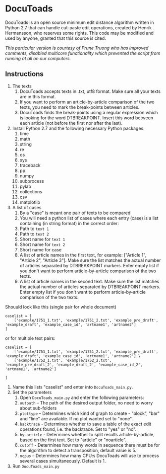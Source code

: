# DocuToads

DocuToads is an open source minimum edit distance algorithm written in Python 2.7 that can handle cut-paste edit operations, created by Henrik Hermansson, who reserves some rights. This code may be modified and used by anyone, granted that this source is cited.

_This particular version is courtesy of Prune Truong who has improved comments, disabled multicore functionality which prevented the script from running at all on our computers._

## Instructions

1. The texts
   1. DocuToads accepts texts in .txt, utf8 format. Make sure all your texts are in this format.
   1. If you want to perform an article-by-article comparison of the two texts, you need to mark the break-points between articles.
     1. DocuToads finds the break-points using a regular expression which is looking for the word DTBREAKPOINT. Insert this word between each article (not before the first nor after the last). 
1. Install Python 2.7 and the following necessary Python packages:
   1. time
   1. math
   1. string
   1. re
   1. os
   1. sys
   1. traceback
   1. pp
   1. numpy
   1. subprocess
   1. pylab
   1. collections
   1. csv
   1. matplotlib
1. A list of cases 
   1. By a "case" is meant one pair of texts to be compared
   1. You will need a python list of cases where each entry (case) is a list containing (in string format) in the correct order:
     1. Path to `text 1`
     1. Path to `text 2`
     1. Short name for `text 1`
     1. Short name for `text 2`
     1. Short name for case
     1. A list of article names in the first text, for example: ["Article 1", "Article 2", "Article 3"]. Make sure the list matches the actual number of articles separated by DTBREAKPOINT markers. Enter empty list if you don't want to perform article-by-article comparison of the two texts.
     1. A list of article names in the second text. Make sure the list matches the actual number of articles separated by DTBREAKPOINT markers. Enter empty list if you don't want to perform article-by-article comparison of the two texts. 

Shouuld look like this (single pair for whole document)
```
caselist = [
    ['example/1751_1.txt', 'example/1751_2.txt', 'example_pre_draft', 'example_draft', 'example_case_id', 'artname1', 'artname2']
]
```
or for multiple text pairs:
```
caselist = [
    ['example/1751_1.txt', 'example/1751_2.txt', 'example_pre_draft', 'example_draft', 'example_case_id', 'artname1', 'artname2'],\
    ['example/1752_1.txt', 'example/1752_2.txt', 'example_pre_draft_2', 'example_draft_2', 'example_case_id_2', 'artname1', 'artname2']

]
```
   1. Name this lists "caselist" and enter into `DocuToads_main.py`.
1. Set the parameters
   1. Open `DocuToads_main.py` and enter the following parameters:
     1. `outpath` – The path of the desired output folder, no need to worry about sub-folders
     1. `plottype` – Determines which kind of graph to create - "block", "bar" and "line" are available. If no plot wanted set to "none".
     1. `backtrace` - Determines whether to save a table of the exact edit operations found, i.e. the backtrace. Set to "yes" or "no".
     1. `by_article` - Determines whether to split results article-by-article, based on the first text. Set to "article" or "noarticle".
     1. `cutoff` - Determines how many words in sequence there must be for the algorithm to detect a transposition, default value is 5.
     1. `ncpus` – Determines how many CPU:s DocuToads will use to process several cases simultaneously. Default is 1.
1. Run `DocuToads_main.py`

